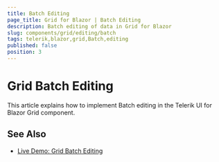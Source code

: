 ```yaml
---
title: Batch Editing
page_title: Grid for Blazor | Batch Editing
description: Batch editing of data in Grid for Blazor
slug: components/grid/editing/batch
tags: telerik,blazor,grid,Batch,editing
published: false
position: 3
---
```


# Grid Batch Editing

This article explains how to implement Batch editing in the Telerik UI for Blazor Grid component.

## See Also

  * [Live Demo: Grid Batch Editing](https://demos.telerik.com/blazor-ui/grid/batchediting)
